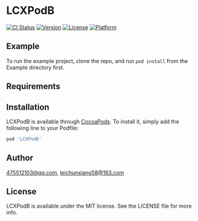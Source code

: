 # LCXPodB

[![CI Status](https://img.shields.io/travis/475512103@qq.com/LCXPodB.svg?style=flat)](https://travis-ci.org/475512103@qq.com/LCXPodB)
[![Version](https://img.shields.io/cocoapods/v/LCXPodB.svg?style=flat)](https://cocoapods.org/pods/LCXPodB)
[![License](https://img.shields.io/cocoapods/l/LCXPodB.svg?style=flat)](https://cocoapods.org/pods/LCXPodB)
[![Platform](https://img.shields.io/cocoapods/p/LCXPodB.svg?style=flat)](https://cocoapods.org/pods/LCXPodB)

## Example

To run the example project, clone the repo, and run `pod install` from the Example directory first.

## Requirements

## Installation

LCXPodB is available through [CocoaPods](https://cocoapods.org). To install
it, simply add the following line to your Podfile:

```ruby
pod 'LCXPodB'
```

## Author

475512103@qq.com, leichunxiang58@163.com

## License

LCXPodB is available under the MIT license. See the LICENSE file for more info.
